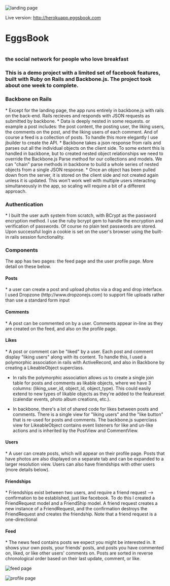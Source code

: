 ![landing page](https://raw2.github.com/BiggieSols/EggsBook/master/app/assets/images/github_readme_images/EggsBook_landing_page.png)

Live version: http://herokuapp.eggsbook.com

<h1>EggsBook<h1> <h3>the social network for people who love breakfast<h3>

This is a demo project with a limited set of facebook features, built with Ruby on Rails and Backbone.js. The project took about one week to complete.

<h3>Backbone on Rails</h3>
* Except for the landing page, the app runs entirely in backbone.js with rails on the back-end. Rails recieves and responds with JSON requests as submitted by backbone. 
* Data is deeply nested in some requests. or example a post includes: the post content, the posting user, the liking users, the comments on the post, and the liking users of each comment. And of course a feed is a collection of posts. To handle this more elegantly I use jbuilder to create the API. 
* Backbone takes a json response from rails and parses out all the individual objects on the client side. To some extent this is handled in backbone, but to created nested object relationships we need to override the Backbone.js Parse method for our collections and models. We can "chain" parse methods in backbone to build a whole series of nested objects from a single JSON response. 
* Once an object has been pulled down from the server, it is stored on the client side and not created again unless it is updated. This won't work well with multiple users interacting simultaneously in the app, so scaling will require a bit of a different approach.

<h3>Authentication</h3>
* I built the user auth system from scratch, with BCrypt as the password encryption method. I use the ruby bcrypt gem to handle the encryption and verification of passwords. Of course no plain text passwords are stored. Upon successful login a cookie is set on the user's browser using the built-in rails session functionality.

<h3>Components</h3>

The app has two pages: the feed page and the user profile page. More detail on these below.

<h4>Posts</h4>
* a user can create a post and upload photos via a drag and drop interface. I used Dropzone (http://www.dropzonejs.com) to support file uploads rather than use a standard form input

<h4>Comments</h4>
* A post can be commented on by a user. Comments appear in-line as they are created on the feed, and also on the profile page.

<h4>Likes</h4>
* A post or comment can be "liked" by a user. Each post and comment display "liking users" along with its content. To handle this, I used a polymorphic association in rails with ActiveRecord, and also in Backbone by creating a LikeableObject superclass. 

* In rails the polymorphic association allows us to create a single join table for posts and comments as likable objects, where we have 3 columns: (liking_user_id, object_id, object_type). This could easily extend to new types of likable objects as they're added to the featureset (calendar events, photo album creations, etc.).

* In backbone, there's a lot of shared code for likes between posts and comments. There is a single view for "liking users" and the "like button" that is re-used for posts and comments. The backbone.js superclass view for LikeableObject contains event listeners for like and un-like actions and is inherited by the PostView and CommentView.


<h4>Users</h4>
* A user can create posts, which will appear on their profile page. Posts that have photos are also displayed on a separate tab and can be expanded to a larger resolution view. Users can also have friendships with other users (more details below). 

<h4>Friendships</h4>
* Friendships exist between two users, and require a friend request --> confirmation to be established, just like facebook. To do this I created a FriendRequest model and a FriendShip model. A friend request creates a new instance of a FriendRequest, and the confirmation destroys the FriendRequest and creates the friendship. Note that a friend request is a one-directional

<h4>Feed</h4>
* The news feed contains posts we expect you might be interested in. It shows your own posts, your friends' posts, and posts you have commented on, liked, or like other users' comments on. Posts are sorted in reverse chronological order based on their last update, comment, or like.


![feed page](https://raw2.github.com/BiggieSols/EggsBook/master/app/assets/images/github_readme_images/EggsBook_Feed.png)

![profile page](https://raw2.github.com/BiggieSols/EggsBook/master/app/assets/images/github_readme_images/EggsBook_profile_page.png)
